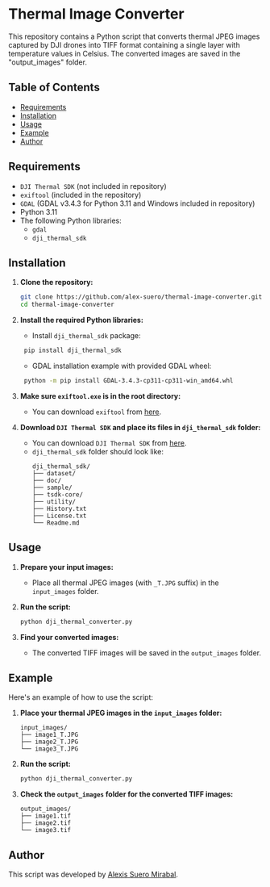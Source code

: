 # Thermal Image Converter

This repository contains a Python script that converts thermal JPEG images captured by DJI drones into TIFF format containing a single layer with temperature values in Celsius. The converted images are saved in the "output_images" folder.

## Table of Contents
- [Requirements](#requirements)
- [Installation](#installation)
- [Usage](#usage)
- [Example](#example)
- [Author](#author)

## Requirements

- `DJI Thermal SDK` (not included in repository)
- `exiftool` (included in the repository)
- `GDAL` (GDAL v3.4.3 for Python 3.11 and Windows included in repository)
- Python 3.11
- The following Python libraries:
  - `gdal`
  - `dji_thermal_sdk`

## Installation

1. **Clone the repository:**

    ```sh
    git clone https://github.com/alex-suero/thermal-image-converter.git
    cd thermal-image-converter
    ```

2. **Install the required Python libraries:**

   - Install `dji_thermal_sdk` package:

   ```sh
    pip install dji_thermal_sdk
   ```

   - GDAL installation example with provided GDAL wheel:
   
   ```sh
    python -m pip install GDAL-3.4.3-cp311-cp311-win_amd64.whl
   ```

3. **Make sure `exiftool.exe` is in the root directory:**

    - You can download `exiftool` from [here](https://exiftool.org/).

4. **Download `DJI Thermal SDK` and place its files in `dji_thermal_sdk` folder:**

    - You can download `DJI Thermal SDK` from [here](https://www.dji.com/global/downloads/softwares/dji-thermal-sdk).
    - `dji_thermal_sdk` folder should look like:
      ```
      dji_thermal_sdk/
      ├── dataset/
      ├── doc/
      ├── sample/
      ├── tsdk-core/
      ├── utility/
      ├── History.txt
      ├── License.txt
      └── Readme.md
      ```

## Usage

1. **Prepare your input images:**

    - Place all thermal JPEG images (with `_T.JPG` suffix) in the `input_images` folder.

2. **Run the script:**

    ```sh
    python dji_thermal_converter.py
    ```

3. **Find your converted images:**

    - The converted TIFF images will be saved in the `output_images` folder.

## Example

Here's an example of how to use the script:

1. **Place your thermal JPEG images in the `input_images` folder:**

    ```
    input_images/
    ├── image1_T.JPG
    ├── image2_T.JPG
    └── image3_T.JPG
    ```

2. **Run the script:**

    ```sh
    python dji_thermal_converter.py
    ```

3. **Check the `output_images` folder for the converted TIFF images:**

    ```
    output_images/
    ├── image1.tif
    ├── image2.tif
    └── image3.tif
    ```

## Author
This script was developed by [Alexis Suero Mirabal](https://github.com/alex-suero).
